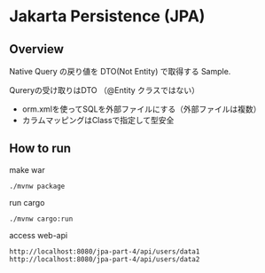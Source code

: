# Jakarta Persistence (JPA)

## Overview

Native Query の戻り値を DTO(Not Entity) で取得する Sample. 

Qureryの受け取りはDTO （@Entity クラスではない）  
* orm.xmlを使ってSQLを外部ファイルにする（外部ファイルは複数）
* カラムマッピングはClassで指定して型安全

## How to run

make war

```
./mvnw package
```


run cargo

```
./mvnw cargo:run
```


access web-api

```
http://localhost:8080/jpa-part-4/api/users/data1
http://localhost:8080/jpa-part-4/api/users/data2

```